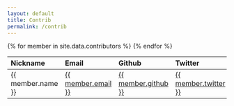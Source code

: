 ```yaml
---
layout: default
title: Contrib
permalink: /contrib
---
```


<table>
    <thead>
        <tr>
            <th style="text-align: left">Nickname</th>
            <th style="text-align: left">Email</th>
            <th style="text-align: left">Github</th>
            <th style="text-align: left">Twitter</th>
        </tr>
    </thead>
    <tbody>
    {% for member in site.data.contributors %}
        <tr>
            <td style="text-align: left">{{ member.name }}</td>
            <td style="text-align: left"><a href="mailto:{{ member.email }}">{{ member.email }}</a></td>
            <td style="text-align: left"><a href="https://github.com/{{ member.github }}">{{ member.github }}</a></td>
            <td style="text-align: left"><a href="https://twitter.com/{{ member.twitter }}">{{ member.twitter }}</a></td>
        </tr>
    {% endfor %}
    </tbody>
</table>

